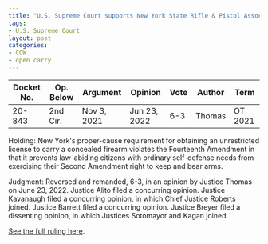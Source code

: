 ```yaml
---
title: "U.S. Supreme Court supports New York State Rifle & Pistol Association Inc. v. Bruen"
tags:
- U.S. Supreme Court
layout: post
categories:
- CCW
- open carry
---
```


<table>
	<thead>
	<tr>
		<th>Docket No.</th> <th>Op. Below</th> <th>Argument</th> <th>Opinion</th> <th>Vote</th> <th>Author</th> <th>Term</th>
	</tr>
	</thead>
	<tbody>
	<tr>
		<td>20-843</td> <td>2nd Cir.</td> <td>Nov 3, 2021</td> <td>Jun 23, 2022</td> <td>6-3</td> <td>Thomas</td> <td>OT 2021</td>
	</tr>
	</tbody>
</table>

Holding: New York's proper-cause requirement for obtaining an unrestricted license to carry a concealed firearm violates the Fourteenth Amendment in that it prevents law-abiding citizens with ordinary self-defense needs from exercising their Second Amendment right to keep and bear arms.

Judgment: Reversed and remanded, 6-3, in an opinion by Justice Thomas on June 23, 2022. Justice Alito filed a concurring opinion. Justice Kavanaugh filed a concurring opinion, in which Chief Justice Roberts joined. Justice Barrett filed a concurring opinion. Justice Breyer filed a dissenting opinion, in which Justices Sotomayor and Kagan joined.

[See the full ruling here](https://www.trigger-treat.com/20220623-nysrpa-v-bruen/index.html).
